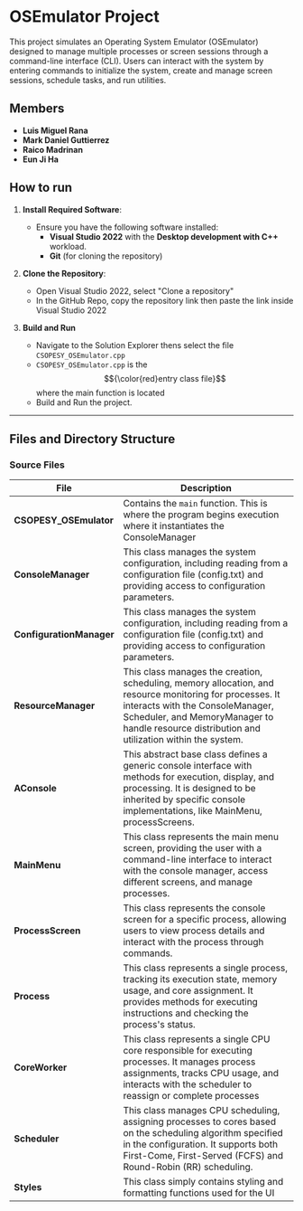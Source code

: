 # **OSEmulator Project**

This project simulates an Operating System Emulator (OSEmulator) designed to manage multiple processes or screen sessions through a command-line interface (CLI). Users can interact with the system by entering commands to initialize the system, create and manage screen sessions, schedule tasks, and run utilities.

## **Members**

- **Luis Miguel Rana**
- **Mark Daniel Guttierrez**
- **Raico Madrinan**
- **Eun Ji Ha**

## **How to run** 
1. **Install Required Software**:
   - Ensure you have the following software installed:
     - **Visual Studio 2022** with the **Desktop development with C++** workload.
     - **Git** (for cloning the repository)
      
2. **Clone the Repository**:
   - Open Visual Studio 2022, select "Clone a repository"
   - In the GitHub Repo, copy the repository link then paste the link inside Visual Studio 2022
   
3. **Build and Run**
   -   Navigate to the Solution Explorer thens select the file ```CSOPESY_OSEmulator.cpp```
   -   ```CSOPESY_OSEmulator.cpp``` is the $${\color{red}entry  class  file}$$ where the main function is located
   -   Build and Run the project.


---

## **Files and Directory Structure**

### **Source Files**
| File              | Description                                                                                                                                                          |
|-------------------|----------------------------------------------------------------------------------------------------------------------------------------------------------------------|
| **CSOPESY_OSEmulator**| Contains the `main` function. This is where the program begins execution where it instantiates the ConsoleManager   |
| **ConsoleManager**   | This class manages the system configuration, including reading from a configuration file (config.txt) and providing access to configuration parameters.                |
| **ConfigurationManager** | This class manages the system configuration, including reading from a configuration file (config.txt) and providing access to configuration parameters.                   |
| **ResourceManager**| This class manages the creation, scheduling, memory allocation, and resource monitoring for processes. It interacts with the ConsoleManager, Scheduler, and MemoryManager to handle resource distribution and utilization within the system.  |
| **AConsole**| This abstract base class defines a generic console interface with methods for execution, display, and processing. It is designed to be inherited by specific console implementations, like MainMenu, processScreens.   |
| **MainMenu**   | This class represents the main menu screen, providing the user with a command-line interface to interact with the console manager, access different screens, and manage processes.                |
| **ProcessScreen** | This class represents the console screen for a specific process, allowing users to view process details and interact with the process through commands.                   |
| **Process** | This class represents a single process, tracking its execution state, memory usage, and core assignment. It provides methods for executing instructions and checking the process's status.  |
| **CoreWorker**| This class represents a single CPU core responsible for executing processes. It manages process assignments, tracks CPU usage, and interacts with the scheduler to reassign or complete processes   |
| **Scheduler**   | This class manages CPU scheduling, assigning processes to cores based on the scheduling algorithm specified in the configuration. It supports both First-Come, First-Served (FCFS) and Round-Robin (RR) scheduling.                |
| **Styles** | This class simply contains styling and formatting functions used for the UI                   |

